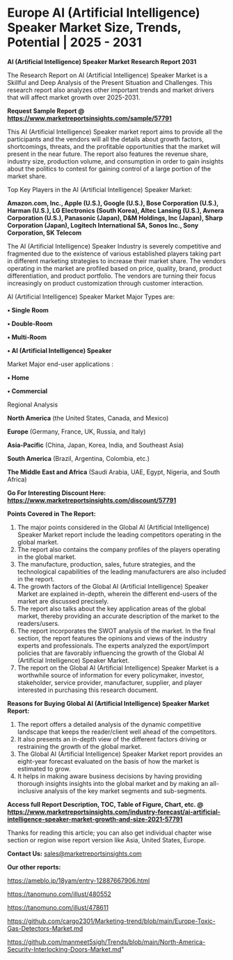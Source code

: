 # Europe AI (Artificial Intelligence) Speaker Market Size, Trends, Potential | 2025 - 2031

<strong>AI (Artificial Intelligence) Speaker Market Research Report 2031</strong>

The Research Report on AI (Artificial Intelligence) Speaker Market is a Skillful and Deep Analysis of the Present Situation and Challenges. This research report also analyzes other important trends and market drivers that will affect market growth over 2025-2031.

<strong>Request Sample Report @ <a href=https://www.marketreportsinsights.com/sample/57791>https://www.marketreportsinsights.com/sample/57791</a></strong>

This AI (Artificial Intelligence) Speaker market report aims to provide all the participants and the vendors will all the details about growth factors, shortcomings, threats, and the profitable opportunities that the market will present in the near future. The report also features the revenue share, industry size, production volume, and consumption in order to gain insights about the politics to contest for gaining control of a large portion of the market share.

Top Key Players in the AI (Artificial Intelligence) Speaker Market:

<strong>Amazon.com, Inc., Apple (U.S.), Google (U.S.), Bose Corporation (U.S.), Harman (U.S.), LG Electronics (South Korea), Altec Lansing (U.S.), Avnera Corporation (U.S.), Panasonic (Japan), D&M Holdings, Inc (Japan), Sharp Corporation (Japan), Logitech International SA, Sonos Inc., Sony Corporation, SK Telecom</strong>

The AI (Artificial Intelligence) Speaker Industry is severely competitive and fragmented due to the existence of various established players taking part in different marketing strategies to increase their market share. The vendors operating in the market are profiled based on price, quality, brand, product differentiation, and product portfolio. The vendors are turning their focus increasingly on product customization through customer interaction.

AI (Artificial Intelligence) Speaker Market Major Types are:

<strong>• Single Room

• Double-Room

• Multi-Room

• AI (Artificial Intelligence) Speaker</strong>

Market Major end-user applications :

<strong>• Home

• Commercial</strong>

Regional Analysis

</u><strong><b>North America</b></strong> (the United States, Canada, and Mexico)

<strong><b>Europe </b></strong>(Germany, France, UK, Russia, and Italy)

<strong><b>Asia-Pacific</b></strong> (China, Japan, Korea, India, and Southeast Asia)

<strong><b>South America</b></strong> (Brazil, Argentina, Colombia, etc.)

<strong><b>The Middle East and Africa</b></strong> (Saudi Arabia, UAE, Egypt, Nigeria, and South Africa)

<strong>Go For Interesting Discount Here: <a href=https://www.marketreportsinsights.com/discount/57791>https://www.marketreportsinsights.com/discount/57791</a></strong>

<strong>Points Covered in The Report:</strong>
<ol>
  <li>The major points considered in the Global AI (Artificial Intelligence) Speaker Market report include the leading competitors operating in the global market.</li>
  <li>The report also contains the company profiles of the players operating in the global market.</li>
  <li>The manufacture, production, sales, future strategies, and the technological capabilities of the leading manufacturers are also included in the report.</li>
  <li>The growth factors of the Global AI (Artificial Intelligence) Speaker Market are explained in-depth, wherein the different end-users of the market are discussed precisely.</li>
  <li>The report also talks about the key application areas of the global market, thereby providing an accurate description of the market to the readers/users.</li>
  <li>The report incorporates the SWOT analysis of the market. In the final section, the report features the opinions and views of the industry experts and professionals. The experts analyzed the export/import policies that are favorably influencing the growth of the Global AI (Artificial Intelligence) Speaker Market.</li>
  <li>The report on the Global AI (Artificial Intelligence) Speaker Market is a worthwhile source of information for every policymaker, investor, stakeholder, service provider, manufacturer, supplier, and player interested in purchasing this research document.</li>
</ol>
<strong>Reasons for Buying Global AI (Artificial Intelligence) Speaker Market Report:</strong>

<ol>
  <li>The report offers a detailed analysis of the dynamic competitive landscape that keeps the reader/client well ahead of the competitors.</li>
  <li>It also presents an in-depth view of the different factors driving or restraining the growth of the global market.</li>
  <li>The Global AI (Artificial Intelligence) Speaker Market report provides an eight-year forecast evaluated on the basis of how the market is estimated to grow.</li>
  <li>It helps in making aware business decisions by having providing thorough insights insights into the global market and by making an all-inclusive analysis of the key market segments and sub-segments.</li>
</ol>
<strong>Access full Report Description, TOC, Table of Figure, Chart, etc. @ <a href=https://www.marketreportsinsights.com/industry-forecast/ai-artificial-intelligence-speaker-market-growth-and-size-2021-57791>https://www.marketreportsinsights.com/industry-forecast/ai-artificial-intelligence-speaker-market-growth-and-size-2021-57791</a></strong>


Thanks for reading this article; you can also get individual chapter wise section or region wise report version like Asia, United States, Europe.

<strong>Contact Us:</strong>
sales@marketreportsinsights.com

<strong>Our other reports:</strong>

<a href=https://ameblo.jp/18yam/entry-12887667906.html>https://ameblo.jp/18yam/entry-12887667906.html</a>

<a href=https://tanomuno.com/illust/480552>https://tanomuno.com/illust/480552</a>

<a href=https://tanomuno.com/illust/478611>https://tanomuno.com/illust/478611</a>

<a href=https://github.com/cargo2301/Marketing-trend/blob/main/Europe-Toxic-Gas-Detectors-Market.md>https://github.com/cargo2301/Marketing-trend/blob/main/Europe-Toxic-Gas-Detectors-Market.md</a>

<a href=https://github.com/manmeet5sigh/Trends/blob/main/North-America-Security-Interlocking-Doors-Market.md>https://github.com/manmeet5sigh/Trends/blob/main/North-America-Security-Interlocking-Doors-Market.md</a>"
